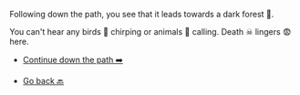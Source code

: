 Following down the path, you see that it leads towards a dark forest 🌳. 

You can't hear any birds 🦜 chirping or animals 🐑 calling. Death ☠ lingers 😨 here.

- [ Continue down the path ➡️](1.md)

- [ Go back 🔙](../3/1.md)
